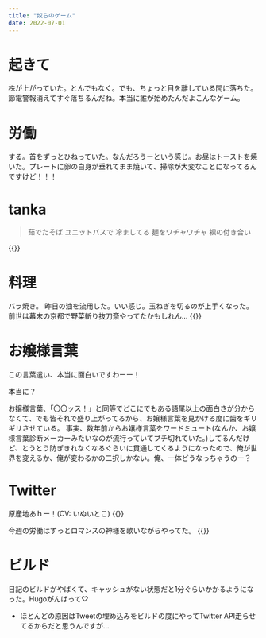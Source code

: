 ```yaml
---
title: "奴らのゲーム"
date: 2022-07-01
---
```


# 起きて
株が上がっていた。とんでもなく。でも、ちょっと目を離している間に落ちた。節電警報消えてすぐ落ちるんだね。本当に誰が始めたんだよこんなゲーム。

# 労働
する。首をずっとひねっていた。なんだろうーという感じ。お昼はトーストを焼いた。プレートに卵の白身が垂れてまま焼いて、掃除が大変なことになってるんですけど！！！
# tanka
> 茹でたそば ユニットバスで 冷ましてる 麺をワチャワチャ 裸の付き合い

{{<tweet user="dango_bot" id="1541071848808787973">}}

# 料理
バラ焼き。
昨日の油を流用した。いい感じ。玉ねぎを切るのが上手くなった。前世は幕末の京都で野菜斬り抜刀斎やってたかもしれん...
{{<tweet user="dango_bot" id="1542851304137330690">}}

# お嬢様言葉

この言葉遣い、本当に面白いですわーー！

本当に？

お嬢様言葉、「〇〇ッス！」と同等でどこにでもある語尾以上の面白さが分からなくて、でも皆それで盛り上がってるから、お嬢様言葉を見かける度に歯をギリギリさせている。
事実、数年前からお嬢様言葉をワードミュート(なんか、お嬢様言葉診断メーカーみたいなのが流行っていてブチ切れていた。)してるんだけど、とうとう防ぎきれなくなるぐらいに貫通してくるようになったので、俺が世界を変えるか、俺が変わるかの二択しかない。俺、一体どうなっちゃうのー？


# Twitter
原産地あｈー！(CV: いぬいとこ)
{{<tweet user="dango_bot" id="1542698725474045952">}}

今週の労働はずっとロマンスの神様を歌いながらやってた。
{{<tweet user="dango_bot" id="1542537259630460930">}}


# ビルド
日記のビルドがやばくて、キャッシュがない状態だと1分ぐらいかかるようになった。Hugoがんばって♡
- ほとんどの原因はTweetの埋め込みをビルドの度にやってTwitter API走らせてるからだと思うんですが...